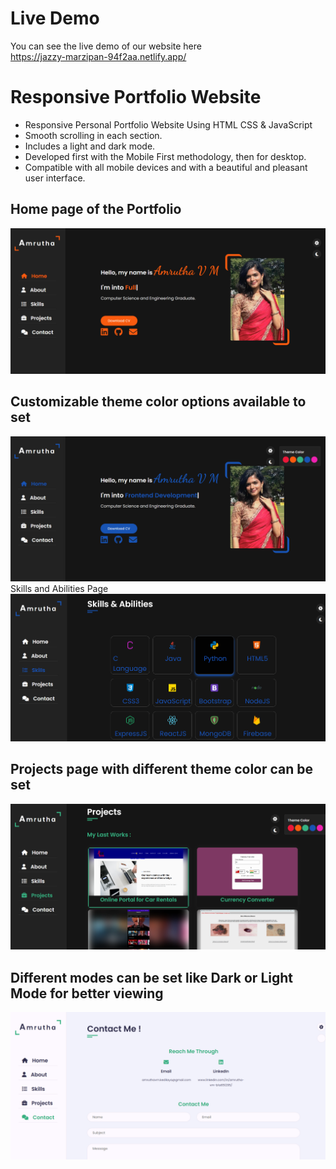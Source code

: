 # Live Demo
You can see the live demo of our website here <br>
https://jazzy-marzipan-94f2aa.netlify.app/


# Responsive Portfolio Website

- Responsive Personal Portfolio Website Using HTML CSS & JavaScript
- Smooth scrolling in each section.
- Includes a light and dark mode.
- Developed first with the Mobile First methodology, then for desktop.
- Compatible with all mobile devices and with a beautiful and pleasant user interface.

<h2>Home page of the Portfolio</h2>
<img src="https://github.com/Amrutha-vm0407/Portfolio/blob/main/images/Screenshot%202024-11-20%20145419.png">

<h2>Customizable theme color options available to set</h2>
<img src="https://github.com/Amrutha-vm0407/Portfolio/blob/main/images/Screenshot%202024-11-20%20145501.png"

<h2>Skills and Abilities Page</h2>
<img src="https://github.com/Amrutha-vm0407/Portfolio/blob/main/images/Screenshot%202024-11-20%20145609.png">

<h2>Projects page with different theme color can be set</h2>
<img src="https://github.com/Amrutha-vm0407/Portfolio/blob/main/images/Screenshot%202024-11-20%20145726.png">

<h2>Different modes can be set like Dark or Light Mode for better viewing</h2>
<img src="https://github.com/Amrutha-vm0407/Portfolio/blob/main/images/Screenshot%202024-11-20%20145832.png">
